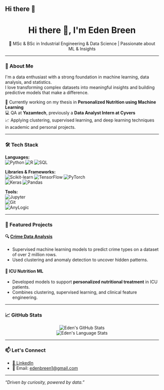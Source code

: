 ## Hi there 👋
<h1 align="center">Hi there 👋, I'm Eden Breen</h1>
<p align="center">🚀 MSc & BSc in Industrial Engineering & Data Science | Passionate about ML & Insights</p>

---

### 💼 About Me

I'm a data enthusiast with a strong foundation in machine learning, data analysis, and statistics.  
I love transforming complex datasets into meaningful insights and building predictive models that make a difference.

🔬 Currently working on my thesis in **Personalized Nutrition using Machine Learning**  
💻 QA at **Yazamtech**, previously a **Data Analyst Intern at Cyvers**  
📈 Applying clustering, supervised learning, and deep learning techniques in academic and personal projects.

---

### 🛠️ Tech Stack

**Languages:**  
![Python](https://img.shields.io/badge/-Python-333333?style=flat&logo=python) 
![R](https://img.shields.io/badge/-R-276DC3?style=flat&logo=r) 
![SQL](https://img.shields.io/badge/-SQL-4479A1?style=flat&logo=mysql)

**Libraries & Frameworks:**  
![Scikit-learn](https://img.shields.io/badge/-Scikit--learn-F7931E?style=flat&logo=scikit-learn) 
![TensorFlow](https://img.shields.io/badge/-TensorFlow-FF6F00?style=flat&logo=tensorflow) 
![PyTorch](https://img.shields.io/badge/-PyTorch-EE4C2C?style=flat&logo=pytorch)  
![Keras](https://img.shields.io/badge/-Keras-D00000?style=flat&logo=keras) 
![Pandas](https://img.shields.io/badge/-Pandas-150458?style=flat&logo=pandas)

**Tools:**  
![Jupyter](https://img.shields.io/badge/-Jupyter-F37626?style=flat&logo=jupyter)  
![Git](https://img.shields.io/badge/-Git-F05032?style=flat&logo=git)  
![AnyLogic](https://img.shields.io/badge/-AnyLogic-00467A?style=flat)

---

### 🧪 Featured Projects

#### 🔍 [Crime Data Analysis](https://github.com/Edenshmuel/Crime-Data-Analysis)
- Supervised machine learning models to predict crime types on a dataset of over 2 million rows.
- Used clustering and anomaly detection to uncover hidden patterns.

#### 🧠 ICU Nutrition ML
- Developed models to support **personalized nutritional treatment** in ICU patients.
- Combines clustering, supervised learning, and clinical feature engineering.

---

### 📈 GitHub Stats

<p align="center">
  <img src="https://github-readme-stats.vercel.app/api?username=Edenshmuel&show_icons=true&theme=radical" alt="Eden's GitHub Stats"/>
  <br>
  <img src="https://github-readme-stats.vercel.app/api/top-langs/?username=Edenshmuel&layout=compact&theme=radical" alt="Eden's Language Stats"/>
</p>

---

### 📫 Let's Connect

- [📍 LinkedIn](https://www.linkedin.com/in/eden-shmuel-2578b724a/)
- 📧 Email: edenbreen1@gmail.com

---

_“Driven by curiosity, powered by data.”_

<!--
**Edenshmuel/Edenshmuel** is a ✨ _special_ ✨ repository because its `README.md` (this file) appears on your GitHub profile.

Here are some ideas to get you started:

- 🔭 I’m currently working on ...
- 🌱 I’m currently learning ...
- 👯 I’m looking to collaborate on ...
- 🤔 I’m looking for help with ...
- 💬 Ask me about ...
- 📫 How to reach me: ...
- 😄 Pronouns: ...
- ⚡ Fun fact: ...
-->
